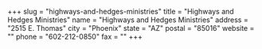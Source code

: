 +++
slug = "highways-and-hedges-ministries"
title = "Highways and Hedges Ministries"
name = "Highways and Hedges Ministries"
address = "2515 E. Thomas"
city = "Phoenix"
state = "AZ"
postal = "85016"
website = ""
phone = "602-212-0850"
fax = ""
+++
